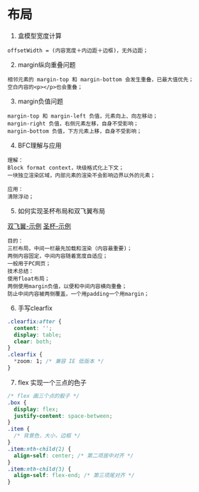 # 布局

1. 盒模型宽度计算

```
offsetWidth = (内容宽度＋内边距＋边框)，无外边距；
```

2. margin纵向重叠问题

```
相邻元素的 margin-top 和 margin-bottom 会发生重叠，已最大值优先；
空白内容的<p></p>也会重叠；
```

3. margin负值问题

```text
margin-top 和 margin-left 负值，元素向上、向左移动；
margin-right 负值，右侧元素左移，自身不受影响；
margin-bottom 负值，下方元素上移，自身不受影响；
```

4. BFC理解与应用

```text
理解：
Block format context，块级格式化上下文；
一块独立渲染区域，内部元素的渲染不会影响边界以外的元素；

应用：
清除浮动；
```

5. 如何实现圣杯布局和双飞翼布局

[双飞翼-示例](https://tianyouh.github.io/summarize/CSS/19/%E5%8F%8C%E9%A3%9E%E7%BF%BC%E5%B8%83%E5%B1%80.html)
[圣杯-示例](https://tianyouh.github.io/summarize/CSS/19/%E5%9C%A3%E6%9D%AF%E5%B8%83%E5%B1%80.html)

```text
目的：
三栏布局，中间一栏最先加载和渲染（内容最重要)；
两侧内容固定，中间内容随着宽度自适应；
一般用于PC网页；
技术总结：
使用float布局；
两侧使用margin负值，以便和中间内容横向重叠；
防止中间内容被两侧覆盖，一个用padding一个用margin；
```

6. 手写clearfix

```css
.clearfix:after {
  content: '';
  display: table;
  clear: both;
}
.clearfix {
  *zoom: 1; /* 兼容 IE 低版本 */
}
```

7. flex 实现一个三点的色子

```css
/* flex 画三个点的骰子 */
.box {
  display: flex;
  justify-content: space-between;
}
.item {
  /* 背景色，大小，边框 */
}
.item:nth-child(2) {
  align-self: center; /* 第二项居中对齐 */
}
.item:nth-child(3) {
  align-self: flex-end; /* 第三项尾对齐 */
}
```


